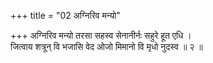 +++
title = "02 अग्निरिव मन्यो"

+++
अग्निरिव मन्यो तरसा सहस्व सेनानीर्नः सहुरे हूत एधि ।  
जित्वाय शत्रून् वि भजासि वेद ओजो मिमानो वि मृधो नुदस्व ॥ २ ॥